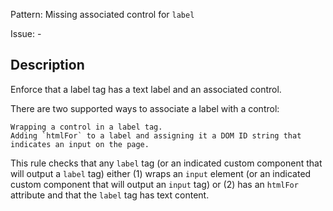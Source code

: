 Pattern: Missing associated control for `label`

Issue: -

## Description

Enforce that a label tag has a text label and an associated control.

There are two supported ways to associate a label with a control:

    Wrapping a control in a label tag.
    Adding `htmlFor` to a label and assigning it a DOM ID string that indicates an input on the page.

This rule checks that any `label` tag (or an indicated custom component that will output a `label` tag) either (1) wraps an `input` element (or an indicated custom component that will output an `input` tag) or (2) has an `htmlFor` attribute and that the `label` tag has text content.

